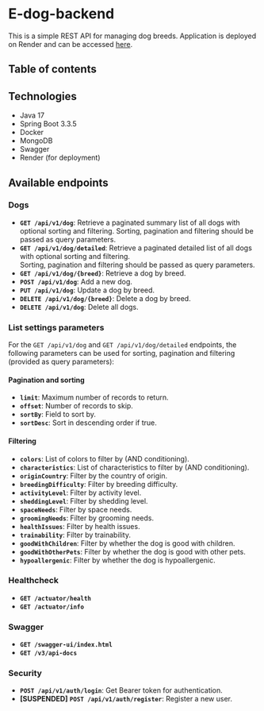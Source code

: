 # E-dog-backend

This is a simple REST API for managing dog breeds. Application is deployed on Render and can be accessed [here](https://e-dog-backend.onrender.com/swagger-ui.html).

## Table of contents


## Technologies
- Java 17
- Spring Boot 3.3.5
- Docker
- MongoDB
- Swagger
- Render (for deployment)

## Available endpoints

### Dogs

- **`GET /api/v1/dog`**: Retrieve a paginated summary list of all dogs with optional sorting and filtering. 
Sorting, pagination and filtering should be passed as query parameters.
- **`GET /api/v1/dog/detailed`**: Retrieve a paginated detailed list of all dogs with optional sorting and filtering.  
Sorting, pagination and filtering should be passed as query parameters.
- **`GET /api/v1/dog/{breed}`**: Retrieve a dog by breed.
- **`POST /api/v1/dog`**: Add a new dog.
- **`PUT /api/v1/dog`**: Update a dog by breed.
- **`DELETE /api/v1/dog/{breed}`**: Delete a dog by breed.
- **`DELETE /api/v1/dog`**: Delete all dogs.

### List settings parameters

For the `GET /api/v1/dog` and `GET /api/v1/dog/detailed` endpoints, the following parameters can be used for sorting, 
pagination and filtering (provided as query parameters):

#### Pagination and sorting

- **`limit`**: Maximum number of records to return.
- **`offset`**: Number of records to skip.
- **`sortBy`**: Field to sort by.
- **`sortDesc`**: Sort in descending order if true.

#### Filtering

- **`colors`**: List of colors to filter by (AND conditioning).
- **`characteristics`**: List of characteristics to filter by (AND conditioning).
- **`originCountry`**: Filter by the country of origin.
- **`breedingDifficulty`**: Filter by breeding difficulty.
- **`activityLevel`**: Filter by activity level.
- **`sheddingLevel`**: Filter by shedding level.
- **`spaceNeeds`**: Filter by space needs.
- **`groomingNeeds`**: Filter by grooming needs.
- **`healthIssues`**: Filter by health issues.
- **`trainability`**: Filter by trainability.
- **`goodWithChildren`**: Filter by whether the dog is good with children.
- **`goodWithOtherPets`**: Filter by whether the dog is good with other pets.
- **`hypoallergenic`**: Filter by whether the dog is hypoallergenic.

### Healthcheck

- **`GET /actuator/health`**
- **`GET /actuator/info`**

### Swagger
- **`GET /swagger-ui/index.html`**
- **`GET /v3/api-docs`**

### Security
- **`POST /api/v1/auth/login`**: Get Bearer token for authentication.
- **[SUSPENDED]** **`POST /api/v1/auth/register`**: Register a new user.
